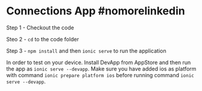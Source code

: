 # Connections App #nomorelinkedin

Step 1 - Checkout the code

Steo 2 - `cd` to the code folder

Step 3 - `npm install` and then `ionic serve` to run the application

In order to test on your device. Install DevApp from AppStore and then run the app as `ionic serve --devapp`. Make sure you have added ios as platform with command `ionic prepare platform ios` before running command `ionic serve --devapp`.

